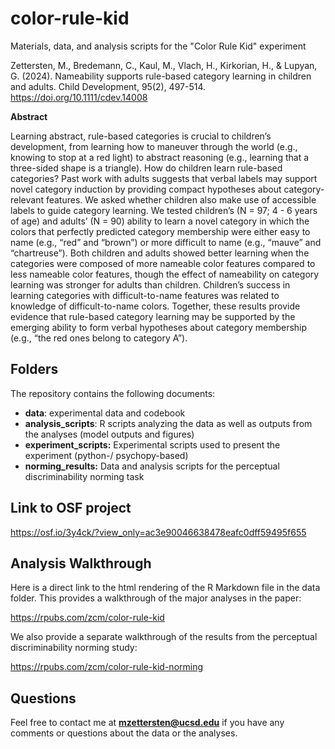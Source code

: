# color-rule-kid

Materials, data, and analysis scripts for the "Color Rule Kid" experiment

Zettersten, M., Bredemann, C., Kaul, M., Vlach, H., Kirkorian, H., & Lupyan, G. (2024). Nameability supports rule-based category learning in children and adults. Child Development, 95(2), 497-514. https://doi.org/10.1111/cdev.14008

**Abstract**

Learning abstract, rule-based categories is crucial to children’s development, from learning how to maneuver through the world (e.g., knowing to stop at a red light) to abstract reasoning (e.g., learning that a three-sided shape is a triangle). How do children learn rule-based categories? Past work with adults suggests that verbal labels may support novel category induction by providing compact hypotheses about category-relevant features. We asked whether children also make use of accessible labels to guide category learning. We tested children’s (N = 97; 4 - 6 years of age) and adults’ (N = 90) ability to learn a novel category in which the colors that perfectly predicted category membership were either easy to name (e.g., “red” and “brown”) or more difficult to name (e.g., “mauve” and “chartreuse”). Both children and adults showed better learning when the categories were composed of more nameable color features compared to less nameable color features, though the effect of nameability on category learning was stronger for adults than children. Children’s success in learning categories with difficult-to-name features was related to knowledge of difficult-to-name colors. Together, these results provide evidence that rule-based category learning may be supported by the emerging ability to form verbal hypotheses about category membership (e.g., “the red ones belong to category A”).

## Folders

The repository contains the following documents:

- **data**: experimental data and codebook
- **analysis_scripts**: R scripts analyzing the data as well as outputs from the analyses (model outputs and figures)
- **experiment_scripts:** Experimental scripts used to present the experiment (python-/ psychopy-based)
- **norming_results:** Data and analysis scripts for the perceptual discriminability norming task

## Link to OSF project

https://osf.io/3y4ck/?view_only=ac3e90046638478eafc0dff59495f655

## Analysis Walkthrough

Here is a direct link to the html rendering of the R Markdown file in the data folder. This provides a walkthrough of the major analyses in the paper:

https://rpubs.com/zcm/color-rule-kid

We also provide a separate walkthrough of the results from the perceptual discriminability norming study:

https://rpubs.com/zcm/color-rule-kid-norming

## Questions

Feel free to contact me at **mzettersten@ucsd.edu** if you have any comments or questions about the data or the analyses.
